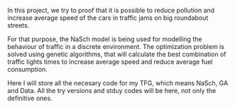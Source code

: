 In this project, we try to proof that it is possible to reduce pollution and increase average speed of the cars in traffic jams on big roundabout streets. 

For that purpose, the NaSch model is being used for modelling the behaviour of traffic in a discrete environment. The optimization problem is solved using genetic algorithms, that will calculate the best combination of traffic lights times to increase average speed and reduce average fuel consumption.

Here I will store all the necesary code for my TFG, which means NaSch, GA and Data.
All the try versions and stduy codes will be here, not only the definitive ones.
